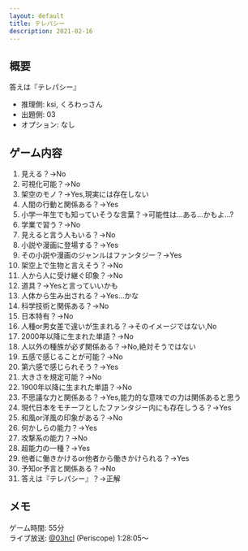 ```yaml
---
layout: default
title: テレパシー
description: 2021-02-16
---
```


## 概要

答えは『テレパシー』

- 推理側: ksi, くろわっさん
- 出題側: 03
- オプション: なし

## ゲーム内容

1. 見える？→No
2. 可視化可能？→No
3. 架空のモノ？→Yes,現実には存在しない
4. 人間の行動と関係ある？→Yes
5. 小学一年生でも知っていそうな言葉？→可能性は…ある…かもよ…?
6. 学業で習う？→No
7. 見えると言う人もいる？→No
8. 小説や漫画に登場する？→Yes
9. その小説や漫画のジャンルはファンタジー？→Yes
10. 架空上で生物と言えそう？→No
11. 人から人に受け継ぐ印象？→No
12. 道具？→Yesと言っていいかも
13. 人体から生み出される？→Yes…かな
14. 科学技術と関係ある？→No
15. 日本特有？→No
16. 人種or男女差で違いが生まれる？→そのイメージではない,No
17. 2000年以降に生まれた単語？→No
18. 人以外の種族が必ず関係ある？→No,絶対そうではない
19. 五感で感じることが可能？→No
20. 第六感で感じられそう？→Yes
21. 大きさを規定可能？→No
22. 1900年以降に生まれた単語？→No
23. 不思議な力と関係ある？→Yes,能力的な意味での力は関係あると思う
24. 現代日本をモチーフとしたファンタジー内にも存在しうる？→Yes
25. 和風or洋風の印象がある？→No
26. 何かしらの能力？→Yes
27. 攻撃系の能力？→No
28. 超能力の一種？→Yes
29. 他者に働きかけるor他者から働きかけられる？→Yes
30. 予知or予言と関係ある？→No
31. 答えは『テレパシー』？→正解

## メモ

ゲーム時間: 55分  
ライブ放送: [@03hcl](https://www.periscope.tv/03hcl/1lDGLpRvvoYGm?t=1h28m5s) (Periscope) 1:28:05～
